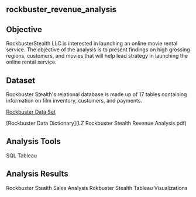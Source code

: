 ## rockbuster_revenue_analysis

## Objective 

RockbusterStealth LLC is interested in launching an online movie rental service. The objective of the analysis is to present findings on high grossing regions, customers, and movies that will help lead strategy in launching the online rental service.

## Dataset

Rockbuster Stealth's relational database is made up of 17 tables containing information on film inventory, customers, and payments. 

[Rockbuster Data Set](http://www.postgresqltutorial.com/wp-content/uploads/2019/05/dvdrental.zip)

[Rockbuster Data Dictionary](LZ Rockbuster Stealth Revenue Analysis.pdf)

## Analysis Tools 

SQL
Tableau 

## Analysis Results

Rockbuster Stealth Sales Analysis 
Rokbuster Stealth Tableau Visualizations
